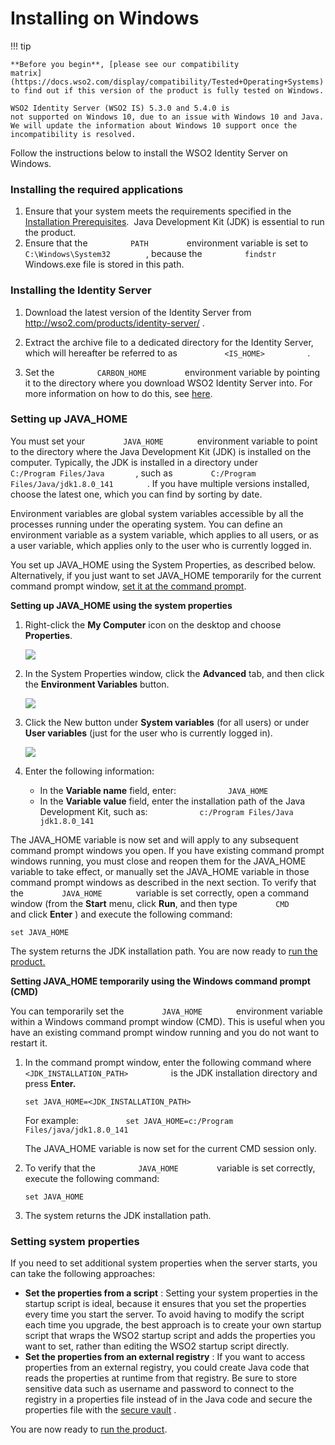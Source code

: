 # Installing on Windows

!!! tip
    
    **Before you begin**, [please see our compatibility
    matrix](https://docs.wso2.com/display/compatibility/Tested+Operating+Systems)
    to find out if this version of the product is fully tested on Windows.
    
    WSO2 Identity Server (WSO2 IS) 5.3.0 and 5.4.0 is
    not supported on Windows 10, due to an issue with Windows 10 and Java.
    We will update the information about Windows 10 support once the
    incompatibility is resolved.
    

Follow the instructions below to install the WSO2 Identity Server on
Windows.

### Installing the required applications

1.  Ensure that your system meets the requirements specified in the
    [Installation Prerequisites](_Installation_Prerequisites_).  Java
    Development Kit (JDK) is essential to run the product.
2.  Ensure that the `          PATH         ` environment variable is
    set to `          C:\Windows\System32         `, because the
    `          findstr         ` Windows.exe file is stored in this
    path.

### Installing the Identity Server

1.  Download the latest version of the Identity Server from
    <http://wso2.com/products/identity-server/> .
2.  Extract the archive file to a dedicated directory for the Identity
    Server, which will hereafter be referred to as
    `           <IS_HOME>          ` .

3.  Set the `          CARBON_HOME         ` environment variable by
    pointing it to the directory where you download WSO2 Identity Server
    into. For more information on how to do this, see
    [here](https://www.java.com/en/download/help/path.xml).

### Setting up JAVA\_HOME

You must set your `         JAVA_HOME        ` environment variable to
point to the directory where the Java Development Kit (JDK) is installed
on the computer. Typically, the JDK is installed in a directory under
`         C:/Program Files/Java        `, such as
`         C:/Program Files/Java/jdk1.8.0_141        ` . If you have
multiple versions installed, choose the latest one, which you can find
by sorting by date.

Environment variables are global system variables accessible by all the
processes running under the operating system. You can define an
environment variable as a system variable, which applies to all users,
or as a user variable, which applies only to the user who is currently
logged in.

You set up JAVA\_HOME using the System Properties, as described below.
Alternatively, if you just want to set JAVA\_HOME temporarily for the
current command prompt window, [set it at the command
prompt](#InstallingonWindows-cmd).

**Setting up JAVA\_HOME using the system properties**

1.  Right-click the **My Computer** icon on the desktop and choose
    **Properties**.  

    ![](attachments/thumbnails/26838941/27042151) 

2.  In the System Properties window, click the **Advanced** tab, and
    then click the **Environment Variables** button.  

    ![](attachments/26838941/27042150.png) 

3.  Click the New button under **System variables** (for all users) or
    under **User variables** (just for the user who is currently logged
    in).  

    ![](attachments/thumbnails/26838941/27042154) 

4.  Enter the following information:  
    -   In the **Variable name** field, enter:
        `            JAVA_HOME           `
    -   In the **Variable value** field, enter the installation path of
        the Java Development Kit, such as:
        `            c:/Program Files/Java           `
        `            jdk1.8.0_141           `

The JAVA\_HOME variable is now set and will apply to any subsequent
command prompt windows you open. If you have existing command prompt
windows running, you must close and reopen them for the JAVA\_HOME
variable to take effect, or manually set the JAVA\_HOME variable in
those command prompt windows as described in the next section. To verify
that the `         JAVA_HOME        ` variable is set correctly, open a
command window (from the **Start** menu, click **Run**, and then type
`         CMD        ` and click **Enter** ) and execute the following
command:

    set JAVA_HOME

The system returns the JDK installation path. You are now ready to [run
the product.](_Running_the_Product_)

**Setting JAVA\_HOME temporarily using the Windows command prompt
(CMD)**

You can temporarily set the `         JAVA_HOME        ` environment
variable within a Windows command prompt window (CMD). This is useful
when you have an existing command prompt window running and you do not
want to restart it.

1.  In the command prompt window, enter the following command where
    `           <JDK_INSTALLATION_PATH>          ` is the JDK
    installation directory and press **Enter.**

        set JAVA_HOME=<JDK_INSTALLATION_PATH>

    For example:
    `           set JAVA_HOME=c:/Program Files/java/jdk1.8.0_141          `

    The JAVA\_HOME variable is now set for the current CMD session only.

2.  To verify that the `          JAVA_HOME         ` variable is set
    correctly, execute the following command:  

        set JAVA_HOME

3.  The system returns the JDK installation path.

### Setting system properties

If you need to set additional system properties when the server starts,
you can take the following approaches:

-   **Set the properties from a script** : Setting your system
    properties in the startup script is ideal, because it ensures that
    you set the properties every time you start the server. To avoid
    having to modify the script each time you upgrade, the best approach
    is to create your own startup script that wraps the WSO2 startup
    script and adds the properties you want to set, rather than editing
    the WSO2 startup script directly.
-   **Set the properties from an external registry** : If you want to
    access properties from an external registry, you could create Java
    code that reads the properties at runtime from that registry. Be
    sure to store sensitive data such as username and password to
    connect to the registry in a properties file instead of in the Java
    code and secure the properties file with the [secure
    vault](https://docs.wso2.com/display/Carbon420/Carbon+Secure+Vault+Implementation)
    .

You are now ready to [run the product](_Running_the_Product_).
